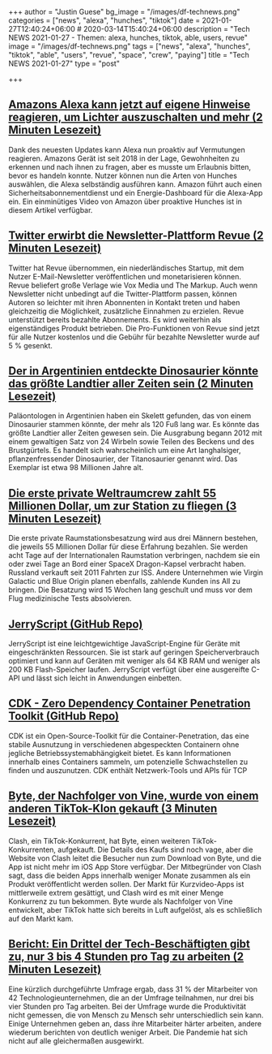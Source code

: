 +++
author = "Justin Guese"
bg_image = "/images/df-technews.png"
categories = ["news", "alexa", "hunches", "tiktok"]
date = 2021-01-27T12:40:24+06:00 # 2020-03-14T15:40:24+06:00
description = "Tech NEWS 2021-01-27 - Themen: alexa, hunches, tiktok, able, users, revue"
image = "/images/df-technews.png"
tags = ["news", "alexa", "hunches", "tiktok", "able", "users", "revue", "space", "crew", "paying"]
title = "Tech NEWS 2021-01-27"
type = "post"

+++

## [Amazons Alexa kann jetzt auf eigene Hinweise reagieren, um Lichter auszuschalten und mehr (2 Minuten Lesezeit)](https://www.theverge.com/2021/1/25/22249044/amazon-alexa-update-proactive-hunches-guard-plus-subscription/1/01000177438995d1-5e1c4650-310b-410d-b629-970602584555-000000/LVj_E5KYEM2DRNG-nF-Xm3FTuGcaed2jEyImgZRu0NA=177)

 Dank des neuesten Updates kann Alexa nun proaktiv auf Vermutungen reagieren. Amazons Gerät ist seit 2018 in der Lage, Gewohnheiten zu erkennen und nach ihnen zu fragen, aber es musste um Erlaubnis bitten, bevor es handeln konnte. Nutzer können nun die Arten von Hunches auswählen, die Alexa selbständig ausführen kann. Amazon führt auch einen Sicherheitsabonnementdienst und ein Energie-Dashboard für die Alexa-App ein. Ein einminütiges Video von Amazon über proaktive Hunches ist in diesem Artikel verfügbar.

## [Twitter erwirbt die Newsletter-Plattform Revue (2 Minuten Lesezeit)](https://techcrunch.com/2021/01/26/twitter-acquires-revue//1/01000177438995d1-5e1c4650-310b-410d-b629-970602584555-000000/6yTgpfY6lJ945AToWDiio4OYlsj4Knt7D5bPTc-dF6s=177)

 Twitter hat Revue übernommen, ein niederländisches Startup, mit dem Nutzer E-Mail-Newsletter veröffentlichen und monetarisieren können. Revue beliefert große Verlage wie Vox Media und The Markup. Auch wenn Newsletter nicht unbedingt auf die Twitter-Plattform passen, können Autoren so leichter mit ihren Abonnenten in Kontakt treten und haben gleichzeitig die Möglichkeit, zusätzliche Einnahmen zu erzielen. Revue unterstützt bereits bezahlte Abonnements. Es wird weiterhin als eigenständiges Produkt betrieben. Die Pro-Funktionen von Revue sind jetzt für alle Nutzer kostenlos und die Gebühr für bezahlte Newsletter wurde auf 5 % gesenkt.

## [Der in Argentinien entdeckte Dinosaurier könnte das größte Landtier aller Zeiten sein (2 Minuten Lesezeit)](https://www.smithsonianmag.com/smart-news/dinosaur-unearthed-argentina-could-be-largest-land-animal-ever-180976813//1/01000177438995d1-5e1c4650-310b-410d-b629-970602584555-000000/D4_WcdzTUdmq8UeysDAOGTb9VLifMeWM7uVSDRg5THU=177)

 Paläontologen in Argentinien haben ein Skelett gefunden, das von einem Dinosaurier stammen könnte, der mehr als 120 Fuß lang war. Es könnte das größte Landtier aller Zeiten gewesen sein. Die Ausgrabung begann 2012 mit einem gewaltigen Satz von 24 Wirbeln sowie Teilen des Beckens und des Brustgürtels. Es handelt sich wahrscheinlich um eine Art langhalsiger, pflanzenfressender Dinosaurier, der Titanosaurier genannt wird. Das Exemplar ist etwa 98 Millionen Jahre alt.

## [Die erste private Weltraumcrew zahlt 55 Millionen Dollar, um zur Station zu fliegen (3 Minuten Lesezeit)](https://apnews.com/article/1st-private-space-crew-pay-55m-each-2e8a78c31ae6309e69632f0f41feccbf/1/01000177438995d1-5e1c4650-310b-410d-b629-970602584555-000000/MHrnVPxS5pDe0qnpyprGZaKzvTxygAGujlYNaj6IA9w=177)

 Die erste private Raumstationsbesatzung wird aus drei Männern bestehen, die jeweils 55 Millionen Dollar für diese Erfahrung bezahlen. Sie werden acht Tage auf der Internationalen Raumstation verbringen, nachdem sie ein oder zwei Tage an Bord einer SpaceX Dragon-Kapsel verbracht haben. Russland verkauft seit 2011 Fahrten zur ISS. Andere Unternehmen wie Virgin Galactic und Blue Origin planen ebenfalls, zahlende Kunden ins All zu bringen. Die Besatzung wird 15 Wochen lang geschult und muss vor dem Flug medizinische Tests absolvieren.

## [JerryScript (GitHub Repo)](https://github.com/jerryscript-project/jerryscript/1/01000177438995d1-5e1c4650-310b-410d-b629-970602584555-000000/2e2lE0vpwNw3RQtvb8sOhw6BmS4ir_KmRbzQh2qZ0vw=177)

 JerryScript ist eine leichtgewichtige JavaScript-Engine für Geräte mit eingeschränkten Ressourcen. Sie ist stark auf geringen Speicherverbrauch optimiert und kann auf Geräten mit weniger als 64 KB RAM und weniger als 200 KB Flash-Speicher laufen. JerryScript verfügt über eine ausgereifte C-API und lässt sich leicht in Anwendungen einbetten.

## [CDK - Zero Dependency Container Penetration Toolkit (GitHub Repo)](https://github.com/cdk-team/CDK/1/01000177438995d1-5e1c4650-310b-410d-b629-970602584555-000000/AWi8arfH4dE6-R2723PydVKzBThZxn0lf_eiuFMdgqI=177)

 CDK ist ein Open-Source-Toolkit für die Container-Penetration, das eine stabile Ausnutzung in verschiedenen abgespeckten Containern ohne jegliche Betriebssystemabhängigkeit bietet. Es kann Informationen innerhalb eines Containers sammeln, um potenzielle Schwachstellen zu finden und auszunutzen. CDK enthält Netzwerk-Tools und APIs für TCP

## [Byte, der Nachfolger von Vine, wurde von einem anderen TikTok-Klon gekauft (3 Minuten Lesezeit)](https://www.theverge.com/2021/1/26/22250926/clash-buys-byte-vine-successor-dom-hofmann?scrolla=5eb6d68b7fedc32c19ef33b4/1/01000177438995d1-5e1c4650-310b-410d-b629-970602584555-000000/qfOcXZrxcw3v4WHpMGkCvSO0yFKoI3Rkjsdcd21g5Eg=177)

 Clash, ein TikTok-Konkurrent, hat Byte, einen weiteren TikTok-Konkurrenten, aufgekauft. Die Details des Kaufs sind noch vage, aber die Website von Clash leitet die Besucher nun zum Download von Byte, und die App ist nicht mehr im iOS App Store verfügbar. Der Mitbegründer von Clash sagt, dass die beiden Apps innerhalb weniger Monate zusammen als ein Produkt veröffentlicht werden sollen. Der Markt für Kurzvideo-Apps ist mittlerweile extrem gesättigt, und Clash wird es mit einer Menge Konkurrenz zu tun bekommen. Byte wurde als Nachfolger von Vine entwickelt, aber TikTok hatte sich bereits in Luft aufgelöst, als es schließlich auf den Markt kam.

## [Bericht: Ein Drittel der Tech-Beschäftigten gibt zu, nur 3 bis 4 Stunden pro Tag zu arbeiten (2 Minuten Lesezeit)](https://www.fastcompany.com/90597677/report-one-third-of-tech-workers-admit-to-working-only-3-4-hours-a-day/1/01000177438995d1-5e1c4650-310b-410d-b629-970602584555-000000/nZLCBEWe5IjsRygVr3py4gxJDGg3aqw70xoOUjwuFCg=177)

 Eine kürzlich durchgeführte Umfrage ergab, dass 31 % der Mitarbeiter von 42 Technologieunternehmen, die an der Umfrage teilnahmen, nur drei bis vier Stunden pro Tag arbeiten. Bei der Umfrage wurde die Produktivität nicht gemessen, die von Mensch zu Mensch sehr unterschiedlich sein kann. Einige Unternehmen geben an, dass ihre Mitarbeiter härter arbeiten, andere wiederum berichten von deutlich weniger Arbeit. Die Pandemie hat sich nicht auf alle gleichermaßen ausgewirkt.

